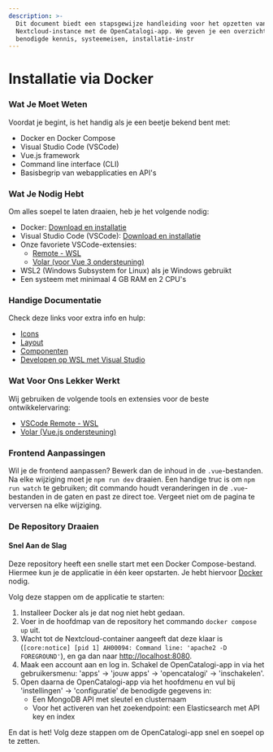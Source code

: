 ```yaml
---
description: >-
  Dit document biedt een stapsgewijze handleiding voor het opzetten van een
  Nextcloud-instance met de OpenCatalogi-app. We geven je een overzicht van de
  benodigde kennis, systeemeisen, installatie-instr
---
```


# Installatie via Docker

### Wat Je Moet Weten

Voordat je begint, is het handig als je een beetje bekend bent met:

* Docker en Docker Compose
* Visual Studio Code (VSCode)
* Vue.js framework
* Command line interface (CLI)
* Basisbegrip van webapplicaties en API's

### Wat Je Nodig Hebt

Om alles soepel te laten draaien, heb je het volgende nodig:

* Docker: [Download en installatie](https://docker.com)
* Visual Studio Code (VSCode): [Download en installatie](https://code.visualstudio.com/)
* Onze favoriete VSCode-extensies:
  * [Remote - WSL](https://marketplace.visualstudio.com/items?itemName=ms-vscode-remote.remote-wsl)
  * [Volar (voor Vue 3 ondersteuning)](https://marketplace.visualstudio.com/items?itemName=Vue.volar)
* WSL2 (Windows Subsystem for Linux) als je Windows gebruikt
* Een systeem met minimaal 4 GB RAM en 2 CPU's

### Handige Documentatie

Check deze links voor extra info en hulp:

* [Icons](https://pictogrammers.com/library/mdi/)
* [Layout](https://docs.nextcloud.com/server/latest/developer\_manual/design/layout.html)
* [Componenten](https://nextcloud-vue-components.netlify.app/)
* [Developen op WSL met Visual Studio](https://code.visualstudio.com/docs/remote/wsl)

### Wat Voor Ons Lekker Werkt

Wij gebruiken de volgende tools en extensies voor de beste ontwikkelervaring:

* [VSCode Remote - WSL](https://marketplace.visualstudio.com/items?itemName=ms-vscode-remote.remote-wsl)
* [Volar (Vue.js ondersteuning)](https://marketplace.visualstudio.com/items?itemName=Vue.volar)

### Frontend Aanpassingen

Wil je de frontend aanpassen? Bewerk dan de inhoud in de `.vue`-bestanden. Na elke wijziging moet je `npm run dev` draaien. Een handige truc is om `npm run watch` te gebruiken; dit commando houdt veranderingen in de `.vue`-bestanden in de gaten en past ze direct toe. Vergeet niet om de pagina te verversen na elke wijziging.

### De Repository Draaien

#### Snel Aan de Slag

Deze repository heeft een snelle start met een Docker Compose-bestand. Hiermee kun je de applicatie in één keer opstarten. Je hebt hiervoor [Docker](https://docker.com) nodig.

Volg deze stappen om de applicatie te starten:

1. Installeer Docker als je dat nog niet hebt gedaan.
2. Voer in de hoofdmap van de repository het commando `docker compose up` uit.
3. Wacht tot de Nextcloud-container aangeeft dat deze klaar is (`[core:notice] [pid 1] AH00094: Command line: 'apache2 -D FOREGROUND'`), en ga dan naar [http://localhost:8080](http://localhost:8080).
4. Maak een account aan en log in. Schakel de OpenCatalogi-app in via het gebruikersmenu: 'apps' -> 'jouw apps' -> 'opencatalogi' -> 'inschakelen'.
5. Open daarna de OpenCatalogi-app via het hoofdmenu en vul bij 'instellingen' -> 'configuratie' de benodigde gegevens in:
   * Een MongoDB API met sleutel en clusternaam
   * Voor het activeren van het zoekendpoint: een Elasticsearch met API key en index

En dat is het! Volg deze stappen om de OpenCatalogi-app snel en soepel op te zetten.
